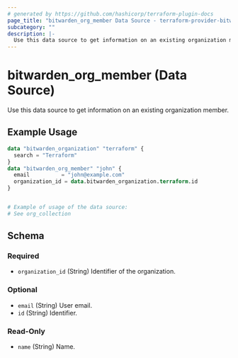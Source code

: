 ```yaml
---
# generated by https://github.com/hashicorp/terraform-plugin-docs
page_title: "bitwarden_org_member Data Source - terraform-provider-bitwarden"
subcategory: ""
description: |-
  Use this data source to get information on an existing organization member.
---
```


# bitwarden_org_member (Data Source)

Use this data source to get information on an existing organization member.

## Example Usage

```terraform
data "bitwarden_organization" "terraform" {
  search = "Terraform"
}
data "bitwarden_org_member" "john" {
  email          = "john@example.com"
  organization_id = data.bitwarden_organization.terraform.id
}


# Example of usage of the data source:
# See org_collection
```

<!-- schema generated by tfplugindocs -->
## Schema

### Required

- `organization_id` (String) Identifier of the organization.

### Optional

- `email` (String) User email.
- `id` (String) Identifier.

### Read-Only

- `name` (String) Name.
